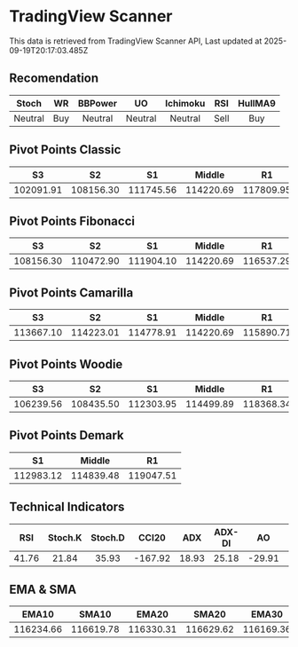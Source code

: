 # TradingView Scanner
This data is retrieved from TradingView Scanner API, Last updated at 2025-09-19T20:17:03.485Z

## Recomendation
| Stoch | WR | BBPower | UO | Ichimoku | RSI | HullMA9 |
| :---: | :---: | :---: | :---: | :---: | :---: | :---: |
| Neutral | Buy | Neutral | Neutral | Neutral | Sell | Buy |

## Pivot Points Classic
| S3 | S2 | S1 | Middle | R1 | R2 | R3 |
| :---: | :---: | :---: | :---: | :---: | :---: | :---: |
| 102091.91 | 108156.30 | 111745.56 | 114220.69 | 117809.95 | 120285.08 | 126349.47 |

## Pivot Points Fibonacci
| S3 | S2 | S1 | Middle | R1 | R2 | R3 |
| :---: | :---: | :---: | :---: | :---: | :---: | :---: |
| 108156.30 | 110472.90 | 111904.10 | 114220.69 | 116537.29 | 117968.49 | 120285.08 |

## Pivot Points Camarilla
| S3 | S2 | S1 | Middle | R1 | R2 | R3 |
| :---: | :---: | :---: | :---: | :---: | :---: | :---: |
| 113667.10 | 114223.01 | 114778.91 | 114220.69 | 115890.71 | 116446.61 | 117002.52 |

## Pivot Points Woodie
| S3 | S2 | S1 | Middle | R1 | R2 | R3 |
| :---: | :---: | :---: | :---: | :---: | :---: | :---: |
| 106239.56 | 108435.50 | 112303.95 | 114499.89 | 118368.34 | 120564.28 | 124432.73 |

## Pivot Points Demark
| S1 | Middle | R1 |
| :---: | :---: | :---: |
| 112983.12 | 114839.48 | 119047.51 |

## Technical Indicators
| RSI | Stoch.K | Stoch.D | CCI20 | ADX | ADX-DI | AO | Mom | MACD | MACD | W.R | HullMA9 |
| :---: | :---: | :---: | :---: | :---: | :---: | :---: | :---: | :---: | :---: | :---: | :---: |
| 41.76 | 21.84 | 35.93 | -167.92 | 18.93 | 25.18 | -29.91 | -1773.42 | 47.56 | 307.48 | -82.48 | 115194.89 |

## EMA & SMA
| EMA10 | SMA10 | EMA20 | SMA20 | EMA30 | SMA30 | EMA50 | SMA50 | EMA100 | SMA100 | EMA200 | SMA200 |
| :---: | :---: | :---: | :---: | :---: | :---: | :---: | :---: | :---: | :---: | :---: | :---: |
| 116234.66 | 116619.78 | 116330.31 | 116629.62 | 116169.36 | 116239.57 | 115642.22 | 115994.40 | 114588.98 | 113864.54 | 114060.73 | 113013.20 |